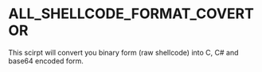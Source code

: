 # ALL_SHELLCODE_FORMAT_COVERTOR
This scirpt will convert you binary form (raw shellcode) into C, C# and base64 encoded form. 
